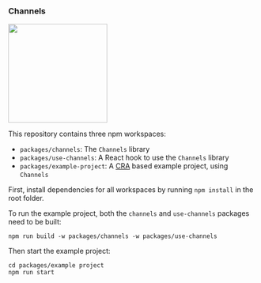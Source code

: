 ### Channels

<img width="200" height="200" src="https://github.com/petervdn/channels/blob/develop/assets/channels-logo.png?raw=true"/>

This repository contains three npm workspaces: 

* `packages/channels`: The `Channels` library
* `packages/use-channels`: A React hook to use the `Channels` library
* `packages/example-project`: A [CRA](https://create-react-app.dev/) based example project, using `Channels`

First, install dependencies for all workspaces by running `npm install` in the root folder.

To run the example project, both the `channels` and `use-channels` packages need to be built:
```
npm run build -w packages/channels -w packages/use-channels
```

Then start the example project:
```
cd packages/example project
npm run start
```